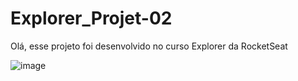 # Explorer_Projet-02

Olá, esse projeto foi desenvolvido no curso Explorer da RocketSeat

![image](https://github.com/Paulobritto34/Explorer_Projet-02/assets/98286250/a509146e-d72c-4477-aabc-efee41770842)
